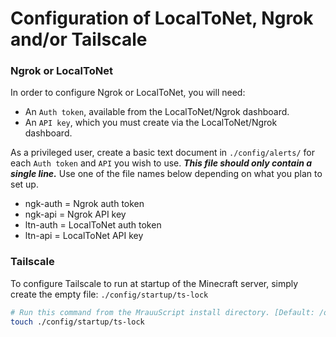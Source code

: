 # Configuration of LocalToNet, Ngrok and/or Tailscale

### Ngrok or LocalToNet
In order to configure Ngrok or LocalToNet, you will need:
- An `Auth token`, available from the LocalToNet/Ngrok dashboard.
- An `API key`, which you must create via the LocalToNet/Ngrok dashboard.

As a privileged user, create a basic text document in `./config/alerts/` for each `Auth token` and `API` you wish to use. ***This file should only contain a single line.*** Use one of the file names below depending on what you plan to set up.

- ngk-auth = Ngrok auth token
- ngk-api = Ngrok API key
- ltn-auth = LocalToNet auth token
- ltn-api = LocalToNet API key

### Tailscale
To configure Tailscale to run at startup of the Minecraft server, simply create the empty file: `./config/startup/ts-lock`

```bash
# Run this command from the MrauuScript install directory. [Default: /opt/MrauuScript/]
touch ./config/startup/ts-lock
```
